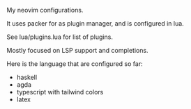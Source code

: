 My neovim configurations. 

It uses packer for as plugin manager, and
is configured in lua.

See lua/plugins.lua for list of plugins.

Mostly focused on LSP support and completions.

Here is the language that are configured so far:
 - haskell
 - agda
 - typescript with tailwind colors
 - latex
 


